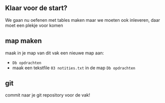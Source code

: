 ## Klaar voor de start?


We gaan nu oefenen met tables maken
maar we moeten ook inleveren, daar moet een plekje voor komen


## map maken

maak in je map van dit vak  een nieuwe map aan:
- `Db opdrachten`
- maak een tekstfile `03 notities.txt` in de map `Db opdrachten`


## git

commit naar je git repository voor de vak!
